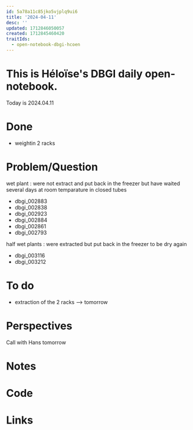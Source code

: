 ```yaml
---
id: 5a78a11c85jko5vjplq9ui6
title: '2024-04-11'
desc: ''
updated: 1712846050057
created: 1712845460420
traitIds:
  - open-notebook-dbgi-hcoen
---
```


# This is Héloïse's DBGI daily open-notebook.

Today is 2024.04.11

# Done
* weightin 2 racks

# Problem/Question
wet plant : were not extract and put back in the freezer but have waited several days at room temparature in closed tubes
* dbgi_002883
* dbgi_002838
* dbgi_002923
* dbgi_002884
* dbgi_002861
* dbgi_002793

half wet plants : were extracted but put back in the freezer to be dry again 
* dbgi_003116
* dbgi_003212 

# To do 
* extraction of the 2 racks --> tomorrow
# Perspectives
Call with Hans tomorrow 

# Notes

# Code

# Links
